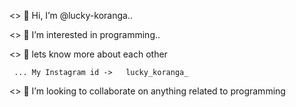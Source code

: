 <\>  👋 Hi, I’m @lucky-koranga..

<\>  👀 I’m interested in programming..

<\>  🌱 lets know more about each other

     ... My Instagram id ->   lucky_koranga_
     
<\>  💞️ I’m looking to collaborate on anything related to programming
